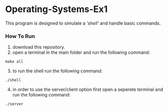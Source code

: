 # Operating-Systems-Ex1
This program is designed to simulate a *'shell'* and handle basic commands.  


### How To Run
1. download this repository.
2. open a terminal in the main folder and run the following command:  

```
make all
```  

3. to run the shell run the following command:  

```
./shell
```  
4. in order to use the server/client option first open a seperete terminal and run the following command:  

```
./server
```  
